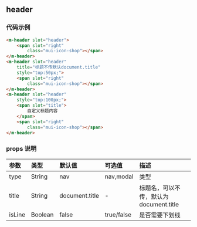 
## header

### 代码示例

```html
<m-header slot="header">
    <span slot="right"
        class="mui-icon-shop"></span>
</m-header>
<m-header slot="header"
    title="标题不传默认document.title"
    style="top:50px;">
    <span slot="right"
        class="mui-icon-shop"></span>
</m-header>
<m-header slot="header"
    style="top:100px;">
    <span slot="title">
        自定义标题内容
    </span>
    <span slot="right"
        class="mui-icon-shop"></span>
</m-header>
```
 ### props 说明

| 参数      |类型| 默认值    | 可选值|描述    | 
|:-------- | :--------|:--------  |:--------|:---------|    
| type |String| nav  |nav,modal| 类型 |   
| title |String| document.title  |-| 标题名，可以不传，默认为 document.title|   
| isLine |Boolean| false  |true/false| 是否需要下划线|   
